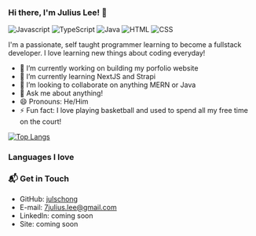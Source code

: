 ### Hi there, I'm Julius Lee! 👋
![Javascript](https://img.shields.io/badge/Javascript-Intermediate-yellow)
![TypeScript](https://img.shields.io/badge/TypeScript-Beginner-lightgrey)
![Java](https://img.shields.io/badge/Java-Intermediate-black)
![HTML](https://img.shields.io/badge/HTML-Intermediate-orange)
![CSS](https://img.shields.io/badge/CSS-Intermediate-blue)

I'm a passionate, self taught programmer learning to become a fullstack developer. 
I love learning new things about coding everyday!

- 🔭 I’m currently working on building my porfolio website
- 🌱 I’m currently learning NextJS and Strapi
- 👯 I’m looking to collaborate on anything MERN or Java
- 💬 Ask me about anything!
- 😄 Pronouns: He/Him
- ⚡ Fun fact: I love playing basketball and used to spend all my free time on the court!

[![Top Langs](https://github-readme-stats.vercel.app/api/top-langs/?username=julschong&layout=compact)](https://github.com/anuraghazra/github-readme-stats)

### Languages I love


### 📬 Get in Touch

- GitHub: [julschong](https://github.com/julschong)
- E-mail: 7julius.lee@gmail.com
- LinkedIn: coming soon
- Site: coming soon


<!--
**julschong/julschong** is a ✨ _special_ ✨ repository because its `README.md` (this file) appears on your GitHub profile.

Here are some ideas to get you started:

- 🔭 I’m currently working on ...
- 🌱 I’m currently learning ...
- 👯 I’m looking to collaborate on ...
- 🤔 I’m looking for help with ...
- 💬 Ask me about ...
- 📫 How to reach me: ...
- 😄 Pronouns: ...
- ⚡ Fun fact: ...
-->
